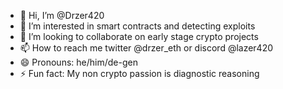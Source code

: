 - 👋 Hi, I’m @Drzer420
- 👀 I’m interested in smart contracts and detecting exploits
- 💞️ I’m looking to collaborate on early stage crypto projects
- 📫 How to reach me twitter @drzer_eth or discord @lazer420
- 😄 Pronouns: he/him/de-gen
- ⚡ Fun fact: My non crypto passion is diagnostic reasoning

<!---
Drzer420/Drzer420 is a ✨ special ✨ repository because its `README.md` (this file) appears on your GitHub profile.
You can click the Preview link to take a look at your changes.
--->

